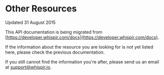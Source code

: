 # Other Resources

<aside class="notice">
	Updated 31 August 2015
</aside>

This API documentation is being migrated from [https://developer.whispir.com/docs](https://developer.whispir.com/docs).

If the information about the resource you are looking for is not yet listed here, please check the previous documentation.

If you still cannot find the information you're after, please send us an email at [support@whispir.io](mailto:support@whispir.io).
